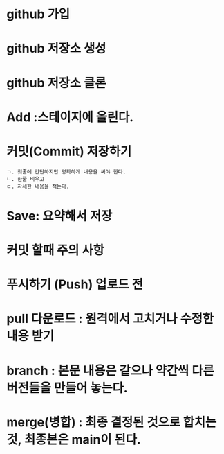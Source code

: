 # github 가입

# github 저장소 생성

# github 저장소 클론

# Add :스테이지에 올린다.

# 커밋(Commit) 저장하기

    ㄱ. 첫줄에 간단하지만 명확하게 내용을 써야 한다.
    ㄴ. 한줄 비우고
    ㄷ. 자세한 내용을 적는다.

# Save: 요약해서 저장

# 커밋 할때 주의 사항

# 푸시하기 (Push) 업로드 전

# pull 다운로드 : 원격에서 고치거나 수정한 내용 받기

# branch : 본문 내용은 같으나 약간씩 다른 버전들을 만들어 놓는다.

# merge(병합) : 최종 결정된 것으로 합치는 것, 최종본은 main이 된다.
